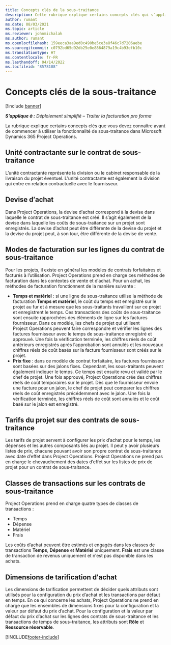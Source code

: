 ```yaml
---
title: Concepts clés de la sous-traitance
description: Cette rubrique explique certains concepts clés qui s′appliquent à la sous-traitance dans Microsoft Dynamics 365 Project Operations.
author: rumant
ms.date: 08/03/2021
ms.topic: article
ms.reviewer: johnmichalak
ms.author: rumant
ms.openlocfilehash: 159eeca3aa9ed0c490be5ce3a8f46c7d7206aebe
ms.sourcegitcommit: c0792bd65d92db25e0e8864879a19c4b93efb10c
ms.translationtype: HT
ms.contentlocale: fr-FR
ms.lasthandoff: 04/14/2022
ms.locfileid: "8578108"
---
```

# <a name="key-concepts-in-subcontracting"></a>Concepts clés de la sous-traitance

[!include [banner](../../includes/dataverse-preview.md)]

_**S’applique à :** Déploiement simplifié – Traiter la facturation pro forma_

La rubrique explique certains concepts clés que vous devez connaître avant de commencer à utiliser la fonctionnalité de sous-traitance dans Microsoft Dynamics 365 Project Operations.

## <a name="contracting-unit-on-the-subcontract"></a>Unité contractante sur le contrat de sous-traitance

L’unité contractante représente la division ou le cabinet responsable de la livraison du projet éventuel. L′unité contractante est également la division qui entre en relation contractuelle avec le fournisseur.

## <a name="purchase-currency"></a>Devise d′achat

Dans Project Operations, la devise d′achat correspond à la devise dans laquelle le contrat de sous-traitance est créé. Il s′agit également de la devise dans laquelle les coûts de sous-traitance sur un projet sont enregistrés. La devise d′achat peut être différente de la devise du projet et la devise du projet peut, à son tour, être différente de la devise de vente.

## <a name="billing-methods-on-subcontract-lines"></a>Modes de facturation sur les lignes du contrat de sous-traitance

Pour les projets, il existe en général les modèles de contrats forfaitaires et facturés à l’utilisation. Project Operations prend en charge ces méthodes de facturation dans les contextes de vente et d′achat. Pour un achat, les méthodes de facturation fonctionnent de la manière suivante :

- **Temps et matériel** : si une ligne de sous-traitance utilise la méthode de facturation **Temps et matériel**, le coût du temps est enregistré sur le projet au fur et à mesure que les sous-traitants travaillent sur ce projet et enregistrent le temps. Ces transactions des coûts de sous-traitance sont ensuite rapprochées des éléments de ligne sur les factures fournisseur. Dans ce modèle, les chefs de projet qui utilisent Project Operations peuvent faire correspondre et vérifier les lignes des factures fournisseur avec le temps de sous-traitance enregistré et approuvé. Une fois la vérification terminée, les chiffres réels de coût antérieurs enregistrés après l′approbation sont annulés et les nouveaux chiffres réels de coût basés sur la facture fournisseur sont créés sur le projet.
- **Prix fixe** : dans ce modèle de contrat forfaitaire, les factures fournisseur sont basées sur des jalons fixes. Cependant, les sous-traitants peuvent également indiquer le temps. Ce temps est ensuite revu et validé par le chef de projet. Une fois approuvé, Project Operations crée des chiffres réels de coût temporaires sur le projet. Dès que le fournisseur envoie une facture pour un jalon, le chef de projet peut comparer les chiffres réels de coût enregistrés précédemment avec le jalon. Une fois la vérification terminée, les chiffres réels de coût sont annulés et le coût basé sur le jalon est enregistré.

## <a name="project-price-lists-on-subcontracts"></a>Tarifs du projet sur des contrats de sous-traitance

Les tarifs de projet servent à configurer les prix d′achat pour le temps, les dépenses et les autres composants liés au projet. Il peut y avoir plusieurs listes de prix, chacune pouvant avoir son propre contrat de sous-traitance avec date d′effet dans Project Operations. Project Operations ne prend pas en charge le chevauchement des dates d′effet sur les listes de prix de projet pour un contrat de sous-traitance.

## <a name="transaction-classes-on-subcontracts"></a>Classes de transactions sur les contrats de sous-traitance

Project Operations prend en charge quatre types de classes de transactions :

- Temps
- Dépense
- Matériel
- Frais

Les coûts d′achat peuvent être estimés et engagés dans les classes de transactions **Temps**, **Dépense** et **Matériel** uniquement. **Frais** est une classe de transaction de revenus uniquement et n′est pas disponible dans les achats.

## <a name="purchase-pricing-dimensions"></a>Dimensions de tarification d′achat

Les dimensions de tarification permettent de décider quels attributs sont utilisés pour la configuration du prix d′achat et les transactions par défaut en temps. En ce qui concerne les achats, Project Operations ne prend en charge que les ensembles de dimensions fixes pour la configuration et la valeur par défaut du prix d′achat. Pour la configuration et la valeur par défaut du prix d′achat sur les lignes des contrats de sous-traitance et les transactions de temps de sous-traitance, les attributs sont **Rôle** et **Ressource réservable**.

[!INCLUDE[footer-include](../../includes/footer-banner.md)]
